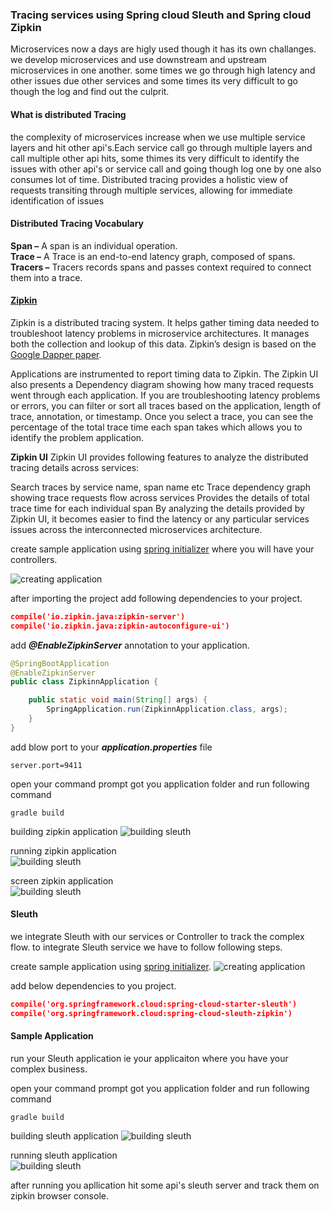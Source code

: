 ### Tracing services using Spring cloud Sleuth and Spring cloud Zipkin

Microservices now a days are higly used though it has its own challanges. we develop microservices and use downstream and upstream microservices in one another. some times we go through high latency and other issues due other services and some times its very difficult to go though the log and find out the culprit.

#### **What is distributed Tracing**

the complexity of microservices increase when we use multiple service layers and hit other api's.Each service call go through multiple layers and call multiple other api hits, some thimes its very difficult to identify the issues with other api's or service call and going though log one by one also consumes lot of time.
Distributed tracing provides a holistic view of requests transiting through multiple services, allowing for immediate identification of issues


#### Distributed Tracing Vocabulary  
**Span –** A span is an individual operation.  
**Trace –** A Trace is an end-to-end latency graph, composed of spans.  
**Tracers –** Tracers records spans and passes context required to connect them into a trace.  


#### [Zipkin](https://zipkin.io/)
Zipkin is a distributed tracing system. It helps gather timing data needed to troubleshoot latency problems in microservice architectures. It manages both the collection and lookup of this data. Zipkin’s design is based on the [Google Dapper paper](https://ai.google/research/pubs/pub36356).

Applications are instrumented to report timing data to Zipkin. The Zipkin UI also presents a Dependency diagram showing how many traced requests went through each application. If you are troubleshooting latency problems or errors, you can filter or sort all traces based on the application, length of trace, annotation, or timestamp. Once you select a trace, you can see the percentage of the total trace time each span takes which allows you to identify the problem application.

**Zipkin UI**
Zipkin UI provides following features to analyze the distributed tracing details across services:

Search traces by service name, span name etc
Trace dependency graph showing trace requests flow across services
Provides the details of total trace time for each individual span
By analyzing the details provided by Zipkin UI, it becomes easier to find the latency or any particular services issues across the interconnected microservices architecture.

create sample application using [spring initializer](https://start.spring.io/) where you will have your controllers.

![creating application](https://github.com/PiyushMittl/Sleuth-and-Zipkin/blob/master/im1_create_zipkin.png)

after importing the project add following dependencies to your project.

``` json
compile('io.zipkin.java:zipkin-server')
compile('io.zipkin.java:zipkin-autoconfigure-ui')
``` 

add ***@EnableZipkinServer*** annotation to your application.

``` java
@SpringBootApplication
@EnableZipkinServer
public class ZipkinnApplication {

	public static void main(String[] args) {
		SpringApplication.run(ZipkinnApplication.class, args);
	}
}
```

add blow port to your ***application.properties*** file

```
server.port=9411
```

open your command prompt got you application folder and run following command
```
gradle build
```

building zipkin application
![building sleuth](https://github.com/PiyushMittl/Sleuth-and-Zipkin/blob/master/im5_building_ziplpkin.png)

running zipkin application  
![building sleuth](https://github.com/PiyushMittl/Sleuth-and-Zipkin/blob/master/im6_running_zipkin.png)

screen zipkin application  
![building sleuth](https://github.com/PiyushMittl/Sleuth-and-Zipkin/blob/master/im7_zipkin_server_screen.png)




#### Sleuth
we integrate Sleuth with our services or Controller to track the complex flow. to integrate Sleuth service we have to follow following steps.

create sample application using [spring initializer](https://start.spring.io/).
![creating application](https://github.com/PiyushMittl/Sleuth-and-Zipkin/blob/master/im2_create_sleuth.png)

add below dependencies to you project.

``` json
compile('org.springframework.cloud:spring-cloud-starter-sleuth')
compile('org.springframework.cloud:spring-cloud-sleuth-zipkin')
```

#### Sample Application
run your Sleuth application ie your applicaiton where you have your complex business.

open your command prompt got you application folder and run following command
```
gradle build
```

building sleuth application
![building sleuth](https://github.com/PiyushMittl/Sleuth-and-Zipkin/blob/master/im3_building_sleuth.png)

running sleuth application  
![building sleuth](https://github.com/PiyushMittl/Sleuth-and-Zipkin/blob/master/im4_running_sleuth.png)


after running you apllication hit some api's sleuth server and track them on zipkin browser console.
